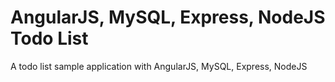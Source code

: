 # AngularJS, MySQL, Express, NodeJS Todo List
A todo list sample application with AngularJS, MySQL, Express, NodeJS
